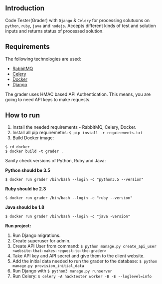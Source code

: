 ## Introduction

Code Tester(Grader) with `Django` & `Celery` for processing solutuons on `python`, `ruby`, `java` and `nodejs`.
Accepts different kinds of test and solution inputs and returns status of processed solution.

## Requirements

The following technologies are used:

* [RabbitMQ](https://www.rabbitmq.com/install-debian.html)
* [Celery](http://www.celeryproject.org/)
* [Docker](https://www.docker.com/)
* [Django](https://www.djangoproject.com/)

The grader uses HMAC based API Authentication. This means, you are going to need API keys to make requests.

## How to run

1. Install the needed requirements - RabbitMQ, Celery, Docker.
2. Install all pip requiremetns: `$ pip install -r requirements.txt`
3. Build Docker image:

```
$ cd docker
$ docker build -t grader .
```

Sanity check versions of Python, Ruby and Java:

**Python should be 3.5**

```
$ docker run grader /bin/bash --login -c "python3.5 --version"
```

**Ruby should be 2.3**

```
$ docker run grader /bin/bash --login -c "ruby --version"
```

**Java should be 1.8**

```
$ docker run grader /bin/bash --login -c "java -version"
```

**Run project:**

1. Run Django migrations.
2. Create superuser for admin.
3. Create API User from command: 
`$ python manage.py create_api_user <website-that-makes-request-to-the-grader>`
4. Take API key and API secret and give them to the client website.
5. Add the initial data needed to run the grader to the database: `$ python manage.py provision_initial_data`
6. Run Django with `$ python3 manage.py runserver`
7. Run Celery: `$ celery -A hacktester worker -B -E --loglevel=info`
